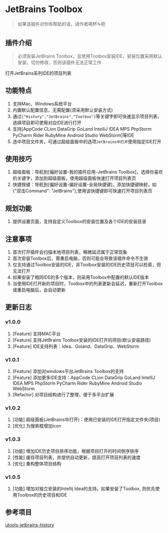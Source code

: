 # JetBrains Toolbox

> 如果该插件对你有帮助的话，请作者喝杯☕️吧

## 插件介绍

> 必须安装JetBrains Toolbox，且使用Toolbox安装IDE，安装位置采用默认安装，切勿修改，否则该插件无法正常工作

打开JetBrains系列IDE的项目列表

## 功能特点

1. 支持Mac、Windows系统平台
2. 内置默认配置信息，无需配置(须采用默认安装方式)
3. 通过`["History","JetBrains","Toolbox"]`等关键字即可快速显示项目列表，选择项目即可使用对应IDE进行打开
4. 支持[AppCode CLion DataGrip GoLand IntelliJ IDEA MPS PhpStorm PyCharm Rider RubyMine Android Studio WebStorm]等IDE
5. 选中项目文件夹，可通过超级面板中的选项`JetBrains中打开`使用指定IDE打开

## 使用技巧

1. 超级面板：导航到[偏好设置-我的插件应用-JetBrains Toolbox]，选择你喜欢的关键字，添加到超级面板，使用超级面板快速打开项目列表页
2. 快捷按键：导航到[偏好设置-偏好设置-全局快捷键]，添加快捷键映射，如{"双击Command": "JetBrains"},使用该快捷键即可快速打开项目列表页

## 规划功能

1. 提供设置页面，支持自定义Toolbox的安装位置及各个IDE的安装目录

## 注意事项

1. 首次打开插件会扫描本地项目列表，略微延迟属于正常现象
2. 首次安装Toolbox后，需重启电脑，否则可能会导致该插件命令不生效
3. 仅支持通过Toolbox安装的IDE，非Toolbox安装的IDE历史项目可以检索，但无法打开
4. 如果安装了相同IDE的多个版本，则采用Toolbox中配置的默认IDE版本
5. 当使用IDE打开新的项目时，Toolbox中的列表更新会延迟，重新打开Toolbox或重启电脑后，会自动更新

## 更新日志

### v1.0.0

1. [Feature]   支持MAC平台
2. [Feature]   支持JetBrains Toolbox安装的IDE打开的项目(默认安装路径)
3. [Feature]   IDE支持列表：Idea、Goland、DataGrip、WebStorm

### v1.0.1

1. [Feature]   添加对windows平台JetBrains Toolbox的支持
2. [Feature]   添加更多IDE支持：AppCode CLion DataGrip GoLand IntelliJ IDEA MPS PhpStorm PyCharm Rider RubyMine Android Studio WebStorm
3. [Refactor]  对项目结构进行了整理，便于多平台扩展

### v1.0.2

1. [功能]   超级面板(JetBrains中打开)：使用已安装的IDE打开指定文件夹(项目)
2. [优化]   为搜索框增加icon

### v1.0.3

1. [功能]   增加IDE历史项目排序功能，根据项目打开的时间倒序排序
2. [性能]   缓存项目列表，并提供自动更新，提高打开项目列表的速度
3. [优化]   重构整体项目结构

### v1.0.5

1. [功能]   增加对独立安装的Intellij Idea的支持。如果安装了Toolbox, 则优先使用Toolbox的历史项目和IDE

## 参考项目

[utools-jetbrains-history](https://github.com/marsvet/uTools-plugins/tree/master/utools-jetbrains-history)